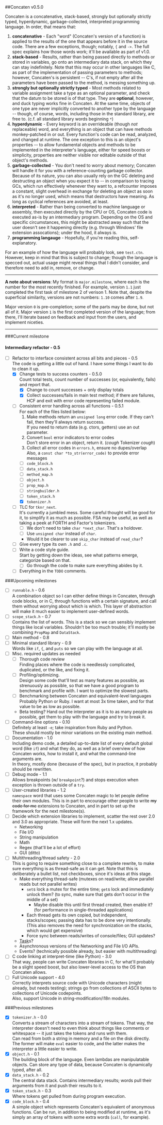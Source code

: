 ##Concaten v0.5.0

Concaten is a concatenative, stack-based, strongly but optionally strictly
typed, hyperdynamic, garbage-collected, interpreted programming language. In
order, that means that:

1. **concatenative** - Each "word" (Concaten's version of a function) is
  applied to the results of the one that appears before it in the source code.
  There are a few exceptions, though; notably, `{` and `->`. The full spec
  explains how those words work; it'll be available as part of v1.0.
2. **stack-based** - Results, rather than being passed directly to methods or
  stored in variables, go onto an intermediary data stack, on which they can
  stay indefinitely. Note that this may occur in other languages like C, as
  part of the implementation of passing parameters to methods; however,
  Concaten's is persistent -- C's, if not empty after all the parameters have
  been passed to the method, is messing something up.
3. **strongly but optionally strictly typed** - Most methods related to
  variable assignment take a type as an optional parameter, and check that the
  datum to be stored is of that type. They are **optional**, however, and duck
  typing works fine in Concaten. At the same time, objects of one type are
  never implicitly converted to another type by the language -- though, of
  course, words, including those in the standard library, are free to. (c.f.
  all standard library words beginning `*`)
4. **hyperdynamic** - Every keyword is an overrideable (though *not*
  replaceable) word, and everything is an object that can have methods
  monkey-patched in or out. Every function's code can be read, analyzed, and
  changed at runtime. The one exception to this is an object's properties --
  to allow fundamental objects and methods to be implemented in the
  interpreter's language, either for speed boosts or simplicity, properties
  are neither visible nor editable outside of that object's methods.
5. **garbage-collected** - You don't need to worry about memory; Concaten will
  handle it for you with a reference-counting garbage collector. Because of
  its nature, you can also usually rely on the GC deleting and destructing an
  object when you expect it to -- in comparison to tracing GCs, which run
  effectively whenever they want to, a refcounter imposes a constant, slight
  overhead in exchange for deleting an object as soon as it's no longer used,
  which means that destructors have meaning. As long as cyclical references
  are avoided, at least.
6. **interpreted** - Rather than being converted to machine language or
  assembly, then executed directly by the CPU or OS, Concaten code is executed
  as-is by an intermediary program. Depending on the OS and specific
  circumstances, this might be abstracted away such that the user doesn't see
  it happening directly (e.g. through Windows' file extension assocations);
  under the hood, it always is.
0. **programming langauge** - Hopefully, if you're reading this,
  self-explanatory.

For an example of how the language will probably look, see `test.ctn`.
  However, keep in mind that this is subject to change; though the language is
  specced out, actual usage might reveal things that I didn't consider, and
  therefore need to add in, remove, or change.

---

**A note about versions**: My format is `major.milestone`, where each is
  the number for the most recently finished. For example, version `1.1` just
  completed the first task of milestone 2 of verison 1. Note that, despite the
  superficial similarity, versions are not numbers: `1.10` comes after `1.9`.

Major version `0` is pre-completion; some of the parts may be
  done, but not all of it. Major version `1` is the first completed version of
  the language; from there, I'll iterate based on feedback and input from the
  users, and implement niceties.

---

###Current milestone

#### Intermediary refactor - 0.5

* [ ] Refactor to interface consistent across all bits and pieces - 0.5  
  The code is getting a little out of hand. I have some things I want to do to
    clean it up.
  * [x] Change tests to success counters - 0.5.0  
    Count total tests, count number of successes (or, equivalently, fails)
      and report that.
    * [x] Change to count successes + only display totals
    * [x] Collect successes/fails in main test method; if there are failures,
      HCF and exit with error code representing failed module.
  * [ ] Consistent error handling across all functions - 0.5.1  
    For each of the files listed below:
    1. Make methods return an `unsigned long` error code. If they can't
      fail, then they'll always return success.  
      If you need to return data (e.g. ctors, getters) use an out parameter.
    2. Convert `bool` error indicators to error codes  
      Don't store error in an object, return it. (*cough* Tokenizer *cough*)
    3. Collect all error codes in `errors.h`, ensure no dupes/overlap  
      Also, a `const char *to_str(error_code)` to provide error messages
    * [ ] `code_block.h`
    * [ ] `data_stack.h`
    * [ ] `method_map.h`
    * [ ] `object.h`
    * [ ] `prop_map.h`
    * [ ] `stringbuilder.h`
    * [ ] `token_stack.h`
    * [x] `tokenizer.h`
  * [ ] TLC for `tknr_next`.  
    It's currently a jumbled mess. Some careful thought will be good for it,
      to simplify it as much as possible. FSA may be useful, as well as taking
      a peek at FORTH and Factor's tokenizers.
    * [ ] We don't need to take `char *next_char`. That's a holdover.
    * [ ] Use `unsigned char` instead of `char`.
    * Would it be clearer to use `skip_char` instead of `read_char`?
  * [ ] Give every type its own `.h` and `.c`.
  * [ ] Write a code style guide.  
    Start by getting down the ideas, see what patterns emerge, categorize
      based on that.
    * [ ] Go through the code to make sure everything abides by it.
  * [ ] Everything in the `TODO` comments.

###Upcoming milestones

* [ ] `runnable.h` - 0.6  
  A combination object so I can either define things in Concaten, through
    code blocks, or in C, through functions with a certain signature, and
    call them without worrying about which is which. This layer of abstraction
    will make it much easier to implement user-defined words.
* [ ] `scope_stack.h` - 0.7  
  Contains the list of words. This is a stack so we can sensibly implement
    things like local variables. Shouldn't be too much trouble; it'll mostly
    be combining `PropMap` and `DataStack`.
* [ ] Main method - 0.8
* [ ] Minimal standard library - 0.9  
  Words like `if`, `{`, and `puts` so we can play with the language at all.
* [ ] Misc. required updates as needed
  * [ ] Thorough code review  
    Finding places where the code is needlessly complicated, duplicated, or
      the like, and fixing it.
  * [ ] Profiling/optimizing.  
    Design some code that'll test as many features as possible, as strenuously
      as possible, so that we have a good program to benchmark and profile
      with. I want to optimize the slowest parts.
  * [ ] Benchmarking between Concaten and equivalent-level languages  
    Probably Python or Ruby. I want at most 3x time taken, and for that value
      to be as low as possible.
  * Beta testing?
    Hand out the interpreter as it is to as many people as possible, get them
      to play with the language and try to break it.
* [ ] Command-line options - 0.10  
  Definitely at least `-e`; take inspiration from Ruby and Python.  
  These should mostly be minor variations on the existing main method.
* [ ] Documentation - 1.0  
  Including demo code, a detailed up-to-date list of every default global word
    (like `if`) and what they do, as well as a brief overview of how Concaten
    works, how to install it, and what the command-line arguments are.  
  In theory, mostly done (because of the spec), but in practice, it probably
    should be rewritten.
* [ ] Debug mode - 1.1  
  Allows breakpoints (w/ `breakpoint`?) and stops execution when exception is
    thrown outside of a `try`.
* [ ] User-created libraries - 1.2  
  `namespace` word that uses some Concaten magic to let people define their
    own modules. This is in part to encourage other people to write ~~my code
    for me~~ extensions to Concaten, and in part to set up the framework for
    the next milestone(s).
* [ ] Decide which extension libraries to implement, scatter the rest over 2.0
  and 3.0 as appropriate. These will form the next 1.x updates.
  * Networking
  * File I/O
  * String manipulation
  * Math
  * Regex (that'll be a lot of effort)
  * GUI (ditto)
* [ ] Multithreading/thread safety - 2.0  
  This is going to require something close to a complete rewrite, to make sure
    everything is as thread-safe as it can get. Note that this is deliberately
    a bullet list, not checkboxes, since it's ideas at this stage.
  * Make everything thread-safe (mutexes on read/write; allow parallel reads
    but not parallel writes)
    * `set`s lock a mutex for the entire time; `get`s lock and immediately
      unlock them? (to sync, make sure that gets don't occur in the middle of
      a set)
      * Maybe disable this until first thread created, then enable it? (for
        performance in single-threaded applications)
    * Each thread gets its own copied, but independent, stacks/scopes; passing
      data has to be done very intentionally. (This also removes the need
      for synchronization on the stacks, which would get expensive)
    * Force sync between reads/writes of console/files; GUI updates?
  * [Task](https://msdn.microsoft.com/en-us/library/dd537609.aspx)s?
  * Asynchronous versions of the Networking and File I/O APIs.
  * Events? (technically possible already, but easier with multithreading)
* [ ] C code linking at interpret-time (like Python) - 3.0  
  That way, people can write Concaten libraries in C, for what'll probably be
    a slight speed boost, but also lower-level access to the OS than Concaten
    allows.
* [ ] Full Unicode support - 4.0  
  Correctly interprets source code with Unicode characters (might already, but
    needs testing); strings go from collections of ASCII bytes to collections
    of Unicode codepoints.  
  Also, support Unicode in string-modification/i18n modules.

###Previous milestones

* [x] `tokenizer.h` - 0.0  
  Converts a stream of characters into a stream of tokens. That way, the
    interpreter doesn't need to even think about things like comments or
    whitespace -- it just takes the tokens and runs with them.  
  Can read from both a string in memory and a file on the disk directly. The
    former will make `eval` easier to code, and the latter makes the
    interpreter a little easier to write.
* [x] `object.h` - 0.1      
  The building block of the language. Even lambdas are manipulatable objects.
    Can store any type of data, because Concaten is dynamically typed, after
    all.
* [x] `data_stack.h` - 0.2  
  The central data stack. Contains intermediary results; words pull their
    arguments from it and push their results to it.
* [x] `token_stack.h` - 0.3  
  Where tokens get pulled from during program execution.
* [x] `code_block.h` - 0.4  
  A simple object which represents Concaten's equivalent of anonymous
    functions. Can be run, in addition to being modified at runtime, as it's
    simply an array of tokens with some extra words (`call`, for example).
